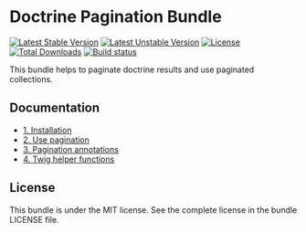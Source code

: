 # Doctrine Pagination Bundle

[![Latest Stable Version](https://poser.pugx.org/javihgil/doctrine-pagination-bundle/v/stable.svg)](https://packagist.org/packages/javihgil/doctrine-pagination-bundle)
[![Latest Unstable Version](https://poser.pugx.org/javihgil/doctrine-pagination-bundle/v/unstable.svg)](https://packagist.org/packages/javihgil/doctrine-pagination-bundle)
[![License](https://poser.pugx.org/javihgil/doctrine-pagination-bundle/license.svg)](https://packagist.org/packages/javihgil/doctrine-pagination-bundle)
[![Total Downloads](https://poser.pugx.org/javihgil/doctrine-pagination-bundle/downloads)](https://packagist.org/packages/javihgil/doctrine-pagination-bundle)
[![Build status](https://travis-ci.com/javihgil/doctrine-pagination-bundle.svg?branch=master)](https://travis-ci.com/javihgil/doctrine-pagination-bundle)

This bundle helps to paginate doctrine results and use paginated collections.

## Documentation

* [1. Installation](docs/1_installation.md)
* [2. Use pagination](docs/2_use_pagination.md)
* [3. Pagination annotations](docs/3_pagination_annotations.md)
* [4. Twig helper functions](docs/4_twig_helper_functions.md)

## License

This bundle is under the MIT license. See the complete license in the bundle LICENSE file.